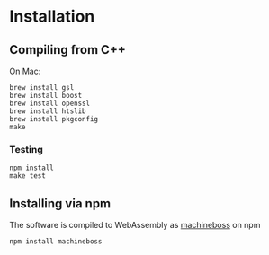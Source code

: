 # Installation

## Compiling from C++

On Mac:

~~~~
brew install gsl
brew install boost
brew install openssl
brew install htslib
brew install pkgconfig
make
~~~~

### Testing

~~~~
npm install
make test
~~~~

## Installing via npm

The software is compiled to WebAssembly as [machineboss](https://www.npmjs.com/package/machineboss) on npm

~~~~
npm install machineboss
~~~~
